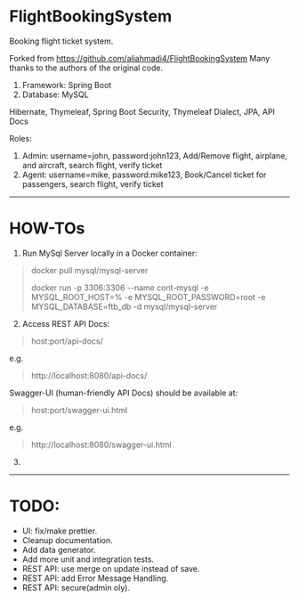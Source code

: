 # FlightBookingSystem
Booking flight ticket system.

Forked from https://github.com/aliahmadi4/FlightBookingSystem
Many thanks to the authors of the original code.

1. Framework: Spring Boot
2. Database: MySQL

Hibernate, Thymeleaf, Spring Boot Security, Thymeleaf Dialect, JPA, API Docs

Roles:
1. Admin: username=john, password:john123, Add/Remove flight, airplane, and aircraft, search flight, verify ticket
2. Agent: username=mike, password:mike123, Book/Cancel ticket for passengers, search flight, verify ticket




-----------
# HOW-TOs

1. Run MySql Server locally in a Docker container:

> docker pull mysql/mysql-server
> 
> docker run -p 3306:3306  --name cont-mysql -e MYSQL_ROOT_HOST=% -e MYSQL_ROOT_PASSWORD=root -e MYSQL_DATABASE=ftb_db -d mysql/mysql-server
2. Access REST API Docs:
>host:port/api-docs/

e.g.

>http://localhost:8080/api-docs/

Swagger-UI (human-friendly API Docs) should be available at:
>host:port/swagger-ui.html

e.g.

>http://localhost:8080/swagger-ui.html
3. 

-----------
# TODO:
- UI: fix/make prettier.
- Cleanup documentation.
- Add data generator.
- Add more unit and integration tests.
- REST API: use merge on update instead of save.
- REST API: add Error Message Handling.
- REST API: secure(admin oly).